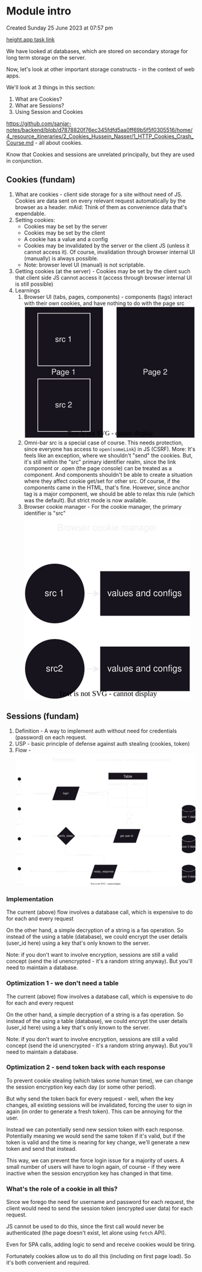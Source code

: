 # Module intro
Created Sunday 25 June 2023 at 07:57 pm

[height.app task link](https://height.app/OitGt6StRG/T-61)

We have looked at databases, which are stored on secondary storage for long term storage on the server.

Now, let's look at other important storage constructs - in the context of web apps.

We'll look at 3 things in this section:
1. What are Cookies?
2. What are Sessions?
3. Using Session and Cookies

https://github.com/sanjar-notes/backend/blob/d7878820f76ec345fdfd5aa0ff69b5f5f0305516/home/4_resource_itineraries/2_Cookies_Hussein_Nasser/1_HTTP_Cookies_Crash_Course.md - all about cookies.


Know that Cookies and sessions are unrelated principally, but they are used in conjunction.
## Cookies (fundam)
1. What are cookies - client side storage for a site without need of JS. Cookies are data sent on every relevant request automatically by the browser as a header. mAid: Think of them as convenience data that's expendable.
2. Setting cookies:
	- Cookies may be set by the server
	- Cookies may be set by the client
	- A cookie has a value and a config
	- Cookies may be invalidated by the server or the client JS (unless it cannot access it). Of course, invalidation through browser internal UI (manually) is always possible.
	- Note: browser level UI (manual) is not scriptable. 
3. Getting cookies (at the server) -  Cookies may be set by the client such that client side JS cannot access it (access through browser internal UI is still possible)
4. Learnings
	1. Browser UI (tabs, pages, components) - components (tags) interact with their own cookies, and have nothing to do with the page src
		   ![](/assets/cookies_and_ui_src.svg)
	2. Omni-bar src is a special case of course. This needs protection, since everyone has access to `open(someLink`) in JS (CSRF). More: It's feels like an exception, where we shouldn't "send" the cookies. But, it's still within the "src" primary identifier realm, since the link component or .open (the page console) can be treated as a component. And components shouldn't be able to create a situation where they affect cookie get/set for other src. Of course, if the components came in the HTML, that's fine. However, since anchor tag is a major component, we should be able to relax this rule (which was the default). But strict mode is now available.
	3. Browser cookie manager - For the cookie manager, the primary identifier is "src"
		![](/assets/browser_cookie_manager.drawio.svg)


## Sessions (fundam)
1. Definition - A way to implement auth without need for credentials (password) on each request.
2. USP - basic principle of defense against auth stealing (cookies, token)
3. Flow - ![](/assets/230_Module_intro-image-2.svg)
### Implementation
The current (above) flow involves a database call, which is expensive to do for each and every request

On the other hand, a simple decryption of a string is a fas operation. So instead of the using a table (database), we could encrypt the user details (user_id here) using a key that's only known to the server.

Note: if you don't want to involve encryption, sessions are still a valid concept (send the id unencrypted - it's a random string anyway). But you'll need to maintain a database.

### Optimization 1 - we don't need a table
The current (above) flow involves a database call, which is expensive to do for each and every request

On the other hand, a simple decryption of a string is a fas operation. So instead of the using a table (database), we could encrypt the user details (user_id here) using a key that's only known to the server.

Note: if you don't want to involve encryption, sessions are still a valid concept (send the id unencrypted - it's a random string anyway). But you'll need to maintain a database.

### Optimization 2 - send token back with each response
To prevent cookie stealing (which takes some human time), we can change the session encryption key each day (or some other period).

But why send the token back for every request - well, when the key changes, all existing sessions will be invalidated, forcing the user to sign in again (in order to generate a fresh token). This can be annoying for the user.

Instead we can potentially send new session token with each response. Potentially meaning we would send the same token if it's valid, but if the token is valid and the time is nearing for key change, we'll generate a new token and send that instead.

This way, we can prevent the force login issue
for a majority of users. A small number of users
will have to login again, of course - if they were inactive when the session encryption key has changed in that time.

### What's the role of a cookie in all this?
Since we forego the need for username and password for each request, the client would need to send the session token (encrypted user data) for each request.

JS cannot be used to do this, since the first call would never be authenticated (the page doesn't exist, let alone using `fetch` API).

Even for SPA calls, adding logic to send and receive cookies would be tiring. 

Fortunately cookies allow us to do all this (including on first page load). So it's both convenient and required.
